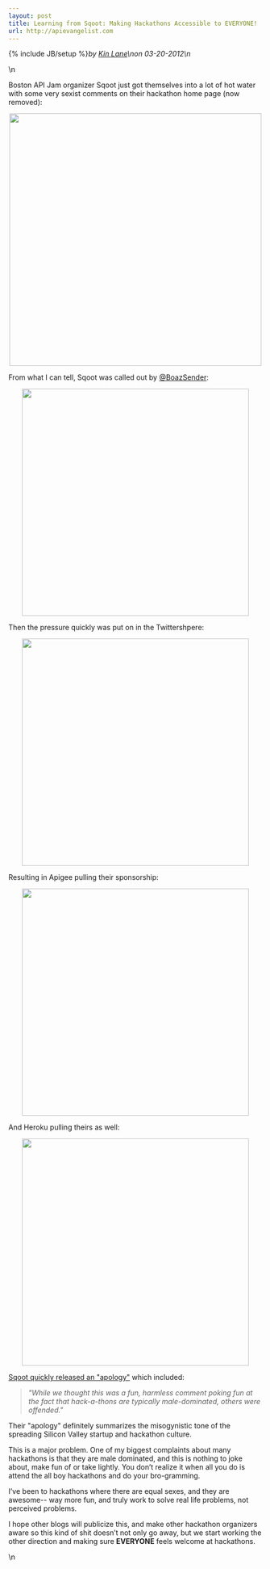 ```yaml
---
layout: post
title: Learning from Sqoot: Making Hackathons Accessible to EVERYONE!
url: http://apievangelist.com
---
```

{% include JB/setup %}<i><span class="small">by</span> <a href="https://plus.google.com/106460238807821851374" rel="author">Kin Lane</a>\n<span class="small">on</span> <span class="post-date">03-20-2012</span>\n</i><p></p>\n<p>Boston API Jam organizer Sqoot just got themselves into a lot of hot water with some very sexist comments on their hackathon home page (now removed):</p>
<p><img style="display: block; margin-left: auto; margin-right: auto;" src="http://kinlane-productions.s3.amazonaws.com/api-evangelist/sqoot/boston-api-jam.png" alt="" width="500" /></p>
<p>From what I can tell, Sqoot was called out by <a href="https://twitter.com/#!/BoazSender">@BoazSender</a>:</p>
<p><img style="display: block; margin-left: auto; margin-right: auto;" src="http://kinlane-productions.s3.amazonaws.com/api-evangelist/sqoot/Sqoot-Boaz-Sender-.png" alt="" width="450" /></p>
<p>Then the pressure quickly was put on in the Twittershpere:</p>
<p><img style="display: block; margin-left: auto; margin-right: auto;" src="http://kinlane-productions.s3.amazonaws.com/api-evangelist/sqoot/sqoot-jacobian.png" alt="" width="450" /></p>
<p>Resulting in Apigee pulling their sponsorship:</p>
<p><img style="display: block; margin-left: auto; margin-right: auto;" src="http://kinlane-productions.s3.amazonaws.com/api-evangelist/sqoot/Sqoot-Apigee.png" alt="" width="450" /></p>
<p>And Heroku pulling theirs as well:</p>
<p><img style="display: block; margin-left: auto; margin-right: auto;" src="http://kinlane-productions.s3.amazonaws.com/api-evangelist/sqoot/sqoot-heroku.png" alt="" width="450" /></p>
<p><a href="https://docs.google.com/document/d/1tCdfaMOC2xmx9LFsn7At_34uabeqjqaB4mbNjj1j4N8/preview?pli=1&amp;sle=true">Sqoot quickly released an "apology"</a> which included:</p>
<blockquote><em>"While we thought this was a fun, harmless comment poking fun at the fact that hack-a-thons are typically male-dominated, others were offended."</em></blockquote>
<p>Their "apology" definitely summarizes the misogynistic tone of the spreading Silicon Valley startup and hackathon culture.</p>
<p>This is a major problem.  One of my biggest complaints about many hackathons is that they are male dominated, and this is nothing to joke about, make fun of or take lightly.  You don&rsquo;t realize it when all you do is attend the all boy hackathons and do your bro-gramming.</p>
<p>I&rsquo;ve been to hackathons where there are equal sexes, and they are awesome-- way more fun, and truly work to solve real life problems, not perceived problems.</p>
<p>I hope other blogs will publicize this, and make other hackathon organizers aware so this kind of shit doesn&rsquo;t not only go away, but we start working the other direction and making sure <strong>EVERYONE</strong> feels welcome at hackathons.</p>\n